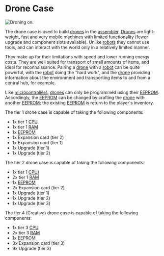 # Drone Case

![Droning on.](oredict:oc:droneCase1)

The drone case is used to build [drones](drone.md) in the [assembler](../block/assembler.md). [Drones](drone.md) are light-weight, fast and very mobile machines with limited functionality (fewer upgrade and component slots available). Unlike [robots](../block/robot.md) they cannot use tools, and can interact with the world only in a relatively limited manner.

They make up for their limitations with speed and lower running energy costs. They are well suited for transport of small amounts of items, and ideal for reconnaissance. Pairing a [drone](drone.md) with a [robot](../block/robot.md) can be quite powerful, with the [robot](../block/robot.md) doing the "hard work", and the [drone](drone.md) providing information about the environment and transporting items to and from a central hub, for example.

Like [microcontrollers](../block/microcontroller.md), [drones](drone.md) can only be programmed using their [EEPROM](eeprom.md). Accordingly, the [EEPROM](eeprom.md) can be changed by crafting the [drone](drone.md) with another [EEPROM](eeprom.md); the existing [EEPROM](eeprom.md) is return to the player's inventory.

The tier 1 drone case is capable of taking the following components:
- 1x tier 1 [CPU](cpu1.md)
- 1x tier 1 [RAM](ram1.md)
- 1x [EEPROM](eeprom.md)
- 1x Expansion card (tier 2)
- 1x Expansion card (tier 1)
- 1x Upgrade (tier 1)
- 1x Upgrade (tier 2)

The tier 2 drone case is capable of taking the following components:
- 1x tier 1 [CPU)](cpu1.md)
- 2x tier 1 [RAM](ram1.md)
- 1x [EEPROM](eeprom.md)
- 2x Expansion card (tier 2)
- 1x Upgrade (tier 1) 
- 1x Upgrade (tier 2)
- 1x Upgrade (tier 3)

The tier 4 (Creative) drone case is capable of taking the following components:
- 1x tier 3 [CPU](cpu3.md)
- 2x tier 3 [RAM](ram5.md)
- 1x [EEPROM](eeprom.md)
- 3x Expansion card (tier 3)
- 9x Upgrade (tier 3)